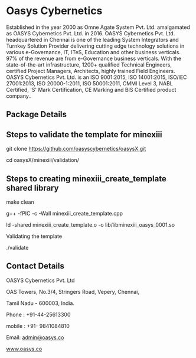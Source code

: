  Oasys Cybernetics 
===================
Established in the year 2000 as Omne Agate System Pvt. Ltd. amalgamated  as OASYS Cybernetics Pvt. Ltd. in 2016.
OASYS Cybernetics Pvt. Ltd. headquartered in Chennai is one of the leading System Integrators and Turnkey Solution Provider delivering cutting edge technology solutions in various  e-Governance, IT, ITeS, Education and other business verticals.
97% of the revenue are from e-Governance business verticals. With the state-of-the-art infrastructure, 1200+ qualified Technical Engineers, certified Project Managers, Architects, highly trained Field Engineers.
OASYS Cybernetics Pvt. Ltd. is an ISO 9001:2015, ISO 14001:2015, ISO/IEC 27001:2013, ISO 20000-1:2011, ISO 50001:2011, CMMI Level 3, NABL Certified, 'S' Mark Certification, CE Marking and BIS Certified product company..

Package Details
---------------







Steps to validate the template for minexiii
-------------------------------------------
git clone https://github.com/oasyscybernetics/oasysX.git

cd oasysX/minexiii/validation/

Steps to creating minexiii_create_template shared library
---------------------------------------------------------
make clean

g++ -fPIC -c -Wall minexiii_create_template.cpp

ld -shared minexiii_create_template.o -o lib/libminexiii_oasys_0001.so

Validating the template

./validate


Contact Details
---------------

OASYS Cybernetics Pvt. Ltd

OAS Towers, No.3/4, Stringers Road, Vepery, Chennai,

Tamil Nadu - 600003, India.

Phone : +91-44-25613300 

mobile : +91- 9841084810

Email: admin@oasys.co

www.oasys.co

